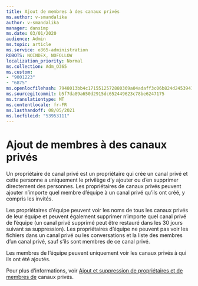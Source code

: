 ```yaml
---
title: Ajout de membres à des canaux privés
ms.author: v-smandalika
author: v-smandalika
manager: dansimp
ms.date: 03/01/2020
audience: Admin
ms.topic: article
ms.service: o365-administration
ROBOTS: NOINDEX, NOFOLLOW
localization_priority: Normal
ms.collection: Adm_O365
ms.custom:
- "9001223"
- "6875"
ms.openlocfilehash: 7948013bb4c1715512572880369a04adaff3c06b824d245394139380abc65378
ms.sourcegitcommit: b5f7da89a650d2915dc652449623c78be6247175
ms.translationtype: MT
ms.contentlocale: fr-FR
ms.lasthandoff: 08/05/2021
ms.locfileid: "53953111"
---
```

# <a name="adding-members-to-private-channels"></a>Ajout de membres à des canaux privés

Un propriétaire de canal privé est un propriétaire qui crée un canal privé et cette personne a uniquement le privilège d’y ajouter ou d’en supprimer directement des personnes. Les propriétaires de canaux privés peuvent ajouter n’importe quel membre d’équipe à un canal privé qu’ils ont créé, y compris les invités.

Les propriétaires d’équipe peuvent voir les noms de tous les canaux privés de leur équipe et peuvent également supprimer n’importe quel canal privé de l’équipe (un canal privé supprimé peut être restauré dans les 30 jours suivant sa suppression). Les propriétaires d’équipe ne peuvent pas voir les fichiers dans un canal privé ou les conversations et la liste des membres d’un canal privé, sauf s’ils sont membres de ce canal privé.

Les membres de l’équipe peuvent uniquement voir les canaux privés à qui ils ont été ajoutés.

Pour plus d’informations, voir [Ajout et suppression de propriétaires et de membres de](https://docs.microsoft.com/MicrosoftTeams/private-channels#adding-and-removing-owners-and-members) canaux privés.
